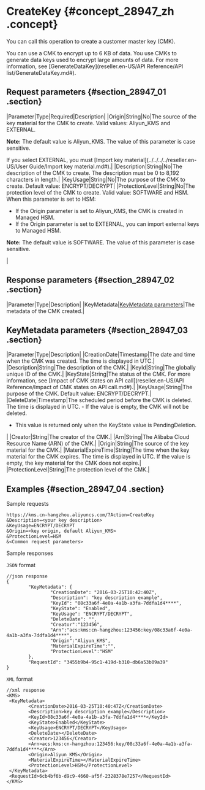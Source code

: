 # CreateKey {#concept_28947_zh .concept}

You can call this operation to create a customer master key \(CMK\).

You can use a CMK to encrypt up to 6 KB of data. You use CMKs to generate data keys used to encrypt large amounts of data. For more information, see [GenerateDataKey](reseller.en-US/API Reference/API list/GenerateDataKey.md#).

## Request parameters {#section_28947_01 .section}

|Parameter|Type|Required|Description|
|Origin|String|No|The source of the key material for the CMK to create. Valid values: Aliyun\_KMS and EXTERNAL.

 **Note:** The default value is Aliyun\_KMS. The value of this parameter is case sensitive.

 If you select EXTERNAL, you must [Import key material](../../../../reseller.en-US/User Guide/Import key material.md#).|
|Description|String|No|The description of the CMK to create. The description must be 0 to 8,192 characters in length.|
|KeyUsage|String|No|The purpose of the CMK to create. Default value: ENCRYPT/DECRYPT|
|ProtectionLevel|String|No|The protection level of the CMK to create. Valid value: SOFTWARE and HSM. When this parameter is set to HSM:

-   If the Origin parameter is set to Aliyun\_KMS, the CMK is created in Managed HSM.
-   If the Origin parameter is set to EXTERNAL, you can import external keys to Managed HSM.

 **Note:** The default value is SOFTWARE. The value of this parameter is case sensitive.

 |

## Response parameters {#section_28947_02 .section}

|Parameter|Type|Description|
|KeyMetadata|[KeyMetadata parameters](#section_28947_03)|The metadata of the CMK created.|

## KeyMetadata parameters {#section_28947_03 .section}

|Parameter|Type|Description|
|CreationDate|Timestamp|The date and time when the CMK was created. The time is displayed in UTC.|
|Description|String|The description of the CMK.|
|KeyId|String|The globally unique ID of the CMK.|
|KeyState|String|The status of the CMK. For more information, see [Impact of CMK states on API call](reseller.en-US/API Reference/Impact of CMK states on API call.md#).|
|KeyUsage|String|The purpose of the CMK. Default value: ENCRYPT/DECRYPT.|
|DeleteDate|Timestamp|The scheduled period before the CMK is deleted. The time is displayed in UTC. -   If the value is empty, the CMK will not be deleted.
-   This value is returned only when the KeyState value is PendingDeletion.

 |
|Creator|String|The creator of the CMK.|
|Arn|String|The Alibaba Cloud Resource Name \(ARN\) of the CMK.|
|Origin|String|The source of the key material for the CMK.|
|MaterialExpireTime|String|The time when the key material for the CMK expires. The time is displayed in UTC. If the value is empty, the key material for the CMK does not expire.|
|ProtectionLevel|String|The protection level of the CMK.|

## Examples {#section_28947_04 .section}

Sample requests

``` {#codeblock_y9t_tq4_gn9}
https://kms.cn-hangzhou.aliyuncs.com/?Action=CreateKey
&Description=<your key description>
&KeyUsage=ENCRYPT/DECRYPT
&Origin=<key origin, default Aliyun_KMS>
&ProtectionLevel=HSM
&<Common request parameters>
```

Sample responses

`JSON` format

``` {#codeblock_na5_8jg_hip}
//json response
{
        "KeyMetadata": {
                "CreationDate": "2016-03-25T10:42:40Z",
                "Description": "key description example",
                "KeyId": "08c33a6f-4e0a-4a1b-a3fa-7ddfa1d4****",
                "KeyState": "Enabled",
                "KeyUsage": "ENCRYPT/DECRYPT",
                "DeleteDate": "",
                "Creator":"123456",
                "Arn":"acs:kms:cn-hangzhou:123456:key/08c33a6f-4e0a-4a1b-a3fa-7ddfa1d4****",
                "Origin":"Aliyun_KMS",
                "MaterialExpireTime":"",
                "ProtectionLevel":"HSM"
        },
        "RequestId": "3455b9b4-95c1-419d-b310-db6a53b09a39"
}
```

`XML` format

``` {#codeblock_itt_8qv_qm7}
//xml response
<KMS>
 <KeyMetadata>
        <CreationDate>2016-03-25T10:40:47Z</CreationDate>
        <Description>key description example</Description>
        <KeyId>08c33a6f-4e0a-4a1b-a3fa-7ddfa1d4****</KeyId>
        <KeyState>Enabled</KeyState>
        <KeyUsage>ENCRYPT/DECRYPT</KeyUsage>
        <DeleteDate></DeleteDate>
        <Creator>123456</Creator>
        <Arn>acs:kms:cn-hangzhou:123456:key/08c33a6f-4e0a-4a1b-a3fa-7ddfa1d4****</Arn>
        <Origin>Aliyun_KMS</Origin>
        <MaterialExpireTime></MaterialExpireTime>
        <ProtectionLevel>HSM</ProtectionLevel>
 </KeyMetadata>
 <RequestId>6cb4bf6b-d9c9-4660-af5f-2328378e7257</RequestId>
</KMS>
```

